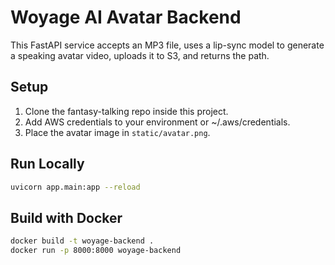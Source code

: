 # Woyage AI Avatar Backend

This FastAPI service accepts an MP3 file, uses a lip-sync model to generate a speaking avatar video, uploads it to S3, and returns the path.

## Setup

1. Clone the fantasy-talking repo inside this project.
2. Add AWS credentials to your environment or ~/.aws/credentials.
3. Place the avatar image in `static/avatar.png`.

## Run Locally

```bash
uvicorn app.main:app --reload
```

## Build with Docker

```bash
docker build -t woyage-backend .
docker run -p 8000:8000 woyage-backend
```
